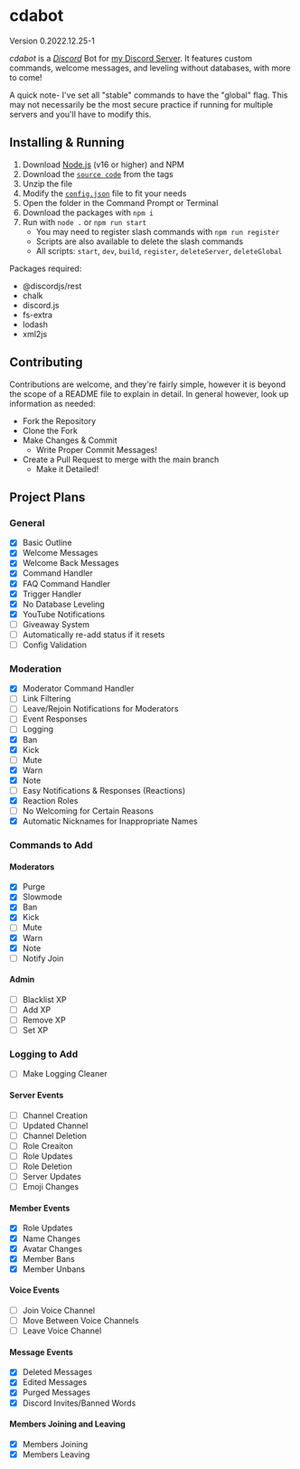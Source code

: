 # cdabot
Version 0.2022.12.25-1

*cdabot* is a [*Discord*](https://discord.com) Bot for [my Discord Server](https://discord.gg/da32ASg). It features custom commands, welcome messages, and leveling without databases, with more to come!

A quick note- I've set all "stable" commands to have the "global" flag. This may not necessarily be the most secure practice if running for multiple servers and you'll have to modify this.

## Installing & Running
1. Download [Node.js](https://nodejs.org/) (v16 or higher) and NPM
2. Download the [`source code`](https://github.com/cda94581/stiadsbot/tags) from the tags
3. Unzip the file
4. Modify the [`config.json`](config.json) file to fit your needs
5. Open the folder in the Command Prompt or Terminal
6. Download the packages with `npm i`
7. Run with `node .` or `npm run start`
	- You may need to register slash commands with `npm run register`
	- Scripts are also available to delete the slash commands
	- All scripts: `start`, `dev`, `build`, `register`, `deleteServer`, `deleteGlobal`

Packages required:
- @discordjs/rest
- chalk
- discord.js
- fs-extra
- lodash
- xml2js

## Contributing
Contributions are welcome, and they're fairly simple, however it is beyond the scope of a README file to explain in detail. In general however, look up information as needed:
- Fork the Repository
- Clone the Fork
- Make Changes & Commit
	- Write Proper Commit Messages!
- Create a Pull Request to merge with the main branch
	- Make it Detailed!

## Project Plans
### General
- [x] Basic Outline
- [x] Welcome Messages
- [x] Welcome Back Messages
- [x] Command Handler
- [x] FAQ Command Handler
- [x] Trigger Handler
- [x] No Database Leveling
- [x] YouTube Notifications
- [ ] Giveaway System
- [ ] Automatically re-add status if it resets
- [ ] Config Validation

### Moderation
- [x] Moderator Command Handler
- [ ] Link Filtering
- [ ] Leave/Rejoin Notifications for Moderators
- [ ] Event Responses
- [ ] Logging
- [x] Ban
- [x] Kick
- [ ] Mute
- [x] Warn
- [x] Note
- [ ] Easy Notifications & Responses (Reactions)
- [x] Reaction Roles
- [ ] No Welcoming for Certain Reasons
- [x] Automatic Nicknames for Inappropriate Names

### Commands to Add
#### Moderators
- [x] Purge
- [x] Slowmode
- [x] Ban
- [x] Kick
- [ ] Mute
- [x] Warn
- [x] Note
- [ ] Notify Join

#### Admin
- [ ] Blacklist XP
- [ ] Add XP
- [ ] Remove XP
- [ ] Set XP

### Logging to Add
- [ ] Make Logging Cleaner

#### Server Events
- [ ] Channel Creation
- [ ] Updated Channel
- [ ] Channel Deletion
- [ ] Role Creaiton
- [ ] Role Updates
- [ ] Role Deletion
- [ ] Server Updates
- [ ] Emoji Changes

#### Member Events
- [x] Role Updates
- [x] Name Changes
- [x] Avatar Changes
- [x] Member Bans
- [x] Member Unbans

#### Voice Events
- [ ] Join Voice Channel
- [ ] Move Between Voice Channels
- [ ] Leave Voice Channel

#### Message Events
- [x] Deleted Messages
- [x] Edited Messages
- [x] Purged Messages
- [x] Discord Invites/Banned Words

#### Members Joining and Leaving
- [x] Members Joining
- [x] Members Leaving